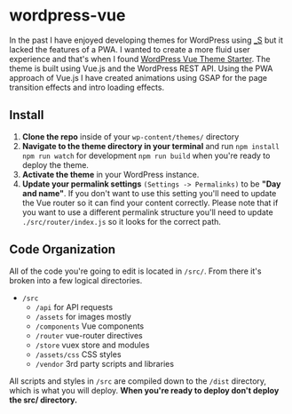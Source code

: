 # wordpress-vue
In the past I have enjoyed developing themes for WordPress using [_S](https://underscores.me/) but it lacked the features of a PWA. I wanted to create a more fluid user experience and that's when I found [WordPress Vue Theme Starter](https://github.com/EvanAgee/vuejs-wordpress-theme-starter/). The theme is built using Vue.js and the WordPress REST API. Using the PWA approach of Vue.js I have created animations using GSAP for the page transition effects and intro loading effects.

## Install
1. **Clone the repo** inside of your `wp-content/themes/` directory
2. **Navigate to the theme directory in your terminal** and run
   `npm install`
   `npm run watch` for development
   `npm run build` when you're ready to deploy the theme.
3. **Activate the theme** in your WordPress instance.
4. **Update your permalink settings** `(Settings -> Permalinks)` to be **"Day and name"**. If you don't want to use this setting you'll need to update the Vue router so it can find your content correctly. Please note that if you want to use a different permalink structure you'll need to update `./src/router/index.js` so it looks for the correct path.

## Code Organization
All of the code you're going to edit is located in `/src/`. From there it's broken into a few logical directories.
- `/src`
  - `/api` for API requests
  - `/assets` for images mostly
  - `/components` Vue components
  - `/router` vue-router directives
  - `/store` vuex store and modules
  - `/assets/css` CSS styles
  - `/vendor` 3rd party scripts and libraries

All scripts and styles in `/src` are compiled down to the `/dist` directory, which is what you will deploy. **When you're ready to deploy don't deploy the src/ directory.**
